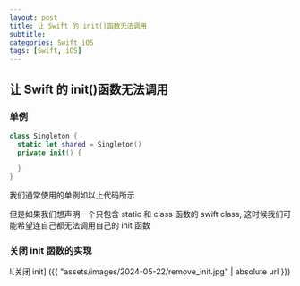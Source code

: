 ```yaml
---
layout: post
title: 让 Swift 的 init()函数无法调用
subtitle:
categories: Swift iOS
tags: [Swift, iOS]
---
```


## 让 Swift 的 init()函数无法调用

### 单例

```swift
class Singleton {
  static let shared = Singleton()
  private init() {

  }
}
```

我们通常使用的单例如以上代码所示

但是如果我们想声明一个只包含 static 和 class 函数的 swift class, 这时候我们可能希望连自己都无法调用自己的 init 函数

### 关闭 init 函数的实现

![关闭 init] ({{ "assets/images/2024-05-22/remove_init.jpg" | absolute url }})
